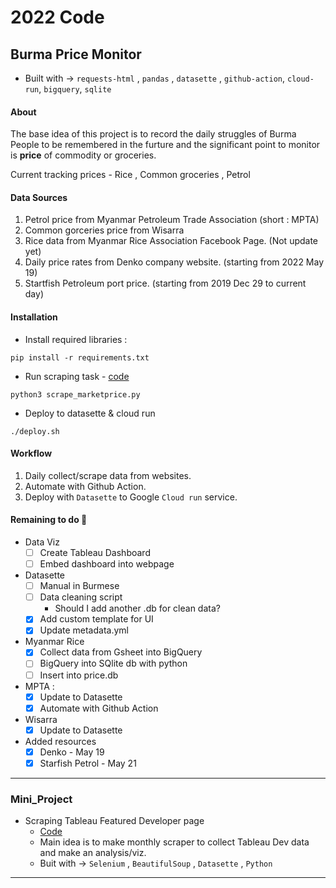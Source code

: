 # 2022 Code 

## Burma Price Monitor

- Built with -> `requests-html` , `pandas` , `datasette` , `github-action`, `cloud-run`, `bigquery`, `sqlite`

#### **About**

The base idea of this project is to record the daily struggles of Burma People to be remembered in the furture and the significant point to monitor is **price** of commodity or groceries.

Current tracking prices - Rice , Common groceries , Petrol

#### **Data Sources**

1. Petrol price from Myanmar Petroleum Trade Association (short : MPTA)
2. Common gorceries price from Wisarra
3. Rice data from Myanmar Rice Association Facebook Page. (Not update yet)
4. Daily price rates from Denko company website. (starting from 2022 May 19)
5. Startfish Petroleum port price. (starting from 2019 Dec 29 to current day)

#### **Installation**
- Install required libraries :
```
pip install -r requirements.txt
```
- Run scraping task - [code](./scrape_marketprice.py)
```
python3 scrape_marketprice.py
```
- Deploy to datasette & cloud run
```
./deploy.sh
```

#### **Workflow**

1. Daily collect/scrape data from websites.
2. Automate with Github Action.
3. Deploy with `Datasette` to Google `Cloud run` service.

#### Remaining to do :pencil:

- Data Viz
    - [ ] Create Tableau Dashboard
    - [ ] Embed dashboard into webpage

- Datasette
    - [ ] Manual in Burmese
    - [ ] Data cleaning script
        - Should I add another .db for clean data?
    - [x] Add custom template for UI
    - [x] Update metadata.yml

- Myanmar Rice
    - [x] Collect data from Gsheet into BigQuery
    - [ ] BigQuery into SQlite db with python
    - [ ] Insert into price.db

- MPTA :
    - [x] Update to Datasette
    - [x] Automate with Github Action

- Wisarra
    - [x] Update to Datasette

- Added resources
    - [x] Denko - May 19
    - [x] Starfish Petrol - May 21

---------
### Mini_Project
- Scraping Tableau Featured Developer page
    - [Code](./scrape_tableau_dev.ipynb)
    - Main idea is to make monthly scraper to collect Tableau Dev data and make an analysis/viz.
    - Buit with -> `Selenium` , `BeautifulSoup` , `Datasette` , `Python`
----------